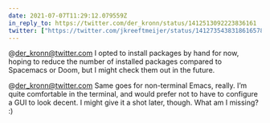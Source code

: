```yaml
---
date: 2021-07-07T11:29:12.079559Z
in_reply_to: https://twitter.com/der_kronn/status/1412513092223836161
twitter: ["https://twitter.com/jkreeftmeijer/status/1412735438318616578", "https://twitter.com/jkreeftmeijer/status/1412735438893293569"]
---
```

@der_kronn@twitter.com I opted to install packages by hand for now, hoping to reduce the number of installed packages compared to Spacemacs or Doom, but I might check them out in the future. 

@der_kronn@twitter.com Same goes for non-terminal Emacs, really. I’m quite comfortable in the terminal, and would prefer not to have to configure a GUI to look decent. I might give it a shot later, though. What am I missing? :)
